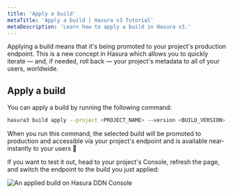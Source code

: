 ```yaml
---
title: 'Apply a build'
metaTitle: 'Apply a build | Hasura v3 Tutorial'
metaDescription: 'Learn how to apply a build in Hasura v3.'
---
```


Applying a build means that it's being promoted to your project's production endpoint. This is a new concept in Hasura
which allows you to quickly iterate — and, if needed, roll back — your project's metadata to all of your users,
worldwide.

## Apply a build

You can apply a build by running the following command:

```bash
hasura3 build apply --project <PROJECT_NAME> --version <BUILD_VERSION>
```

When you run this command, the selected build will be promoted to production and accessible via your project's endpoint
and is available near-instantly to your users 🚀

If you want to test it out, head to your project's Console, refresh the page, and switch the endpoint to the build you
just applied:

![An applied build on Hasura DDN Console](https://graphql-engine-cdn.hasura.io/learn-hasura/assets/backend-stack/v3/console-applied.png)
